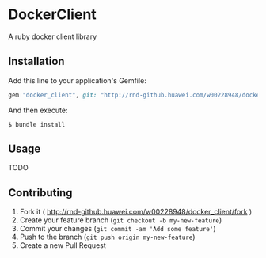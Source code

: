 # DockerClient

A ruby docker client library

## Installation

Add this line to your application's Gemfile:

```ruby
gem "docker_client", git: "http://rnd-github.huawei.com/w00228948/docker_client"
```

And then execute:

    $ bundle install

## Usage

TODO

## Contributing

1. Fork it ( http://rnd-github.huawei.com/w00228948/docker_client/fork )
2. Create your feature branch (`git checkout -b my-new-feature`)
3. Commit your changes (`git commit -am 'Add some feature'`)
4. Push to the branch (`git push origin my-new-feature`)
5. Create a new Pull Request
